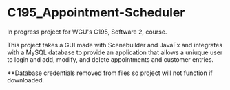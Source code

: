 # C195_Appointment-Scheduler
In progress project for WGU's C195, Software 2, course.

This project takes a GUI made with Scenebuilder and JavaFx and integrates with a MySQL database to provide an application that allows a uniuque user to login and add, modify, and delete appointments and customer entries.

**Database credentials removed from files so project will not function if downloaded.
